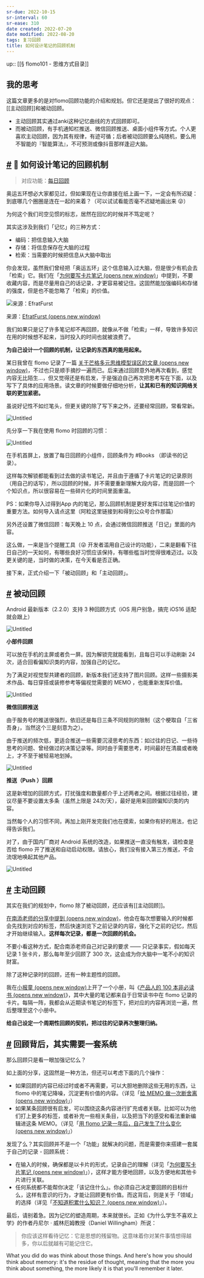 ```yaml
---
sr-due: 2022-10-15
sr-interval: 60
sr-ease: 310
date created: 2022-07-20
date modified: 2022-08-20
tags: 复习回顾
title: 如何设计笔记的回顾机制
---
```


up:: [[§ flomo101 - 思维方式目录]]

## 我的思考

这篇文章更多的是对flomo回顾功能的介绍和规划。但它还是提出了很好的观点：[[主动回顾]]和被动回顾。  

- 主动回顾其实通过anki这种记忆曲线的方式回顾即可。
- 而被动回顾，有手机通知栏推送、微信回顾推送、桌面小组件等方式。个人更喜欢主动回顾，因为其有规律，有迹可循；后者被动回顾要么纯随机，要么用不智能的『智能算法』，不可预测或像抖音那样逢迎大脑。

## [#](https://help.flomoapp.com/thinking/start.html#%F0%9F%92%AB-%E5%A6%82%E4%BD%95%E8%AE%BE%E8%AE%A1%E7%AC%94%E8%AE%B0%E7%9A%84%E5%9B%9E%E9%A1%BE%E6%9C%BA%E5%88%B6) 💫 如何设计笔记的回顾机制

> 对应功能：[每日回顾](https://help.flomoapp.com/advance/lucky.html)

奥运五环想必大家都见过，但如果现在让你直接在纸上画一下，一定会有所迟疑：到底哪几个圈圈是连在一起的来着？（可以试试看能否毫不迟疑地画出来 😜）

为何这个我们司空见惯的标志，居然在回忆的时候并不笃定呢？

其实这涉及到我们「记忆」的三种方式：

- 编码：把信息输入大脑
- 存储：将信息保存在大脑的过程
- 检索：当需要的时候把信息从大脑中取出

你会发现，虽然我们曾经把「奥运五环」这个信息输入过大脑，但是很少有机会去「检索」它。我们在「[为何要写卡片笔记 (opens new window)](https://mp.weixin.qq.com/s/jDmu56HkrwUGM6GFhPKstw)」中提到，不要收藏内容，而是尽量用自己的话记录，才更容易被记住。这固然能加强编码和存储的强度，但是也不能忽略了「检索」的价值。

![来源：EfratFurst](https://img2.oldwinter.top/如何设计笔记的回顾机制_image_1.jpg)

来源：[EfratFurst (opens new window)](https://sites.google.com/view/efratfurst/understanding-understanding)

我们如果只是记了许多笔记却不再回顾，就像从不做「检索」一样，导致许多知识在用的时候想不起来，当时投入的时间也就被浪费了。

**为自己设计一个回顾的机制，让记录的东西真的能用起来。**

某日我曾在 flomo 记录了一篇 [关于芒格多元思维模型误区的文章 (opens new window)](https://mp.weixin.qq.com/s/2W1vHDKBLSG1d63uH55d9A)，不过也只是顺手摘抄一遍而已。后来通过回顾意外地再次看到，感觉内容无比陌生…，但又觉得还是有启发，于是强迫自己再次把思考写在下面，以及写下了具体的应用场景。读文章的时候要做仔细地分析，**让其和已有的知识网络关联的更加紧密。**

虽说好记性不如烂笔头，但更关键的除了写下来之外，还要经常回顾，常看常新。

![Untitled](https://img2.oldwinter.top/如何设计笔记的回顾机制_image_2.png)

先分享一下我在使用 flomo 时回顾的习惯：

![Untitled](https://img2.oldwinter.top/如何设计笔记的回顾机制_image_3.jpg)

在手机首屏上，放置了每日回顾的小组件，回顾条件为 \#Books （即读书的记录）。

这样每次解锁都能看到过去做的读书笔记，并且由于遵循了卡片笔记的记录原则（用自己的话写），所以回顾的时候，并不需要重新理解大段内容，而是回顾一个个知识点，所以很容易在一些碎片化的时间里面重温。

PS：如果你导入过得到App 内的笔记，那么回顾机制是更好发挥过往笔记价值的重要方法。如何导入请点这里（阿粒这里链接到和得到公众号合作那篇）

另外还设置了微信回顾：每天晚上 10 点，会通过微信回顾推送「日记」里面的内容。

这么做，一来是当个提醒工具（😜 开发者滥用自己设计的功能），二来是翻看下往日自己的一天如何，有哪些良好习惯应该保持，有哪些槛当时觉得很难迈过。以及更关键的是，当时做的决策，在今天看是否正确。

接下来，正式介绍一下「被动回顾」和「主动回顾」。

## [#](https://help.flomoapp.com/thinking/start.html#%E8%A2%AB%E5%8A%A8%E5%9B%9E%E9%A1%BE) 被动回顾

Android 最新版本（2.2.0）支持 3 种回顾方式（iOS 用户别急，搞完 iOS16 适配就会跟上）

![Untitled](https://img2.oldwinter.top/如何设计笔记的回顾机制_image_3.jpg)

**小部件回顾**

可以放在手机的主屏或者负一屏。因为解锁完就能看到，且每日可以手动刷新 24 次，适合回看偏知识类的内容，加强自己的记忆。

为了满足对视觉型共建者的回顾，新版本我们还支持了图片回顾。这样一些摄影美术作品、每日穿搭或装修参考等偏视觉需要的 MEMO ，也能重新发挥价值。

![Untitled](https://img2.oldwinter.top/如何设计笔记的回顾机制_image_3.jpg)

**微信回顾推送**

由于服务号的推送很强烈，依旧还是每日三条不同规则的限制（这个梗取自「三省吾身」，当然这个三是刻意为之）。

由于推送的频次低，更适合推送一些需要沉浸思考的东西：如过往的日记、一些待思考的问题、曾经做过的决策记录等。同时由于需要思考，时间最好在清晨或者晚上，才不至于被轻易地划掉。

![Untitled](https://img2.oldwinter.top/如何设计笔记的回顾机制_image_3.jpg)

**推送（Push ）回顾**

这是新增加的回顾方式，打扰强度和数量都介于上述两者之间。根据过往经验，建议尽量不要设置太多条（虽然上限是 24次/天），最好是用来回顾偏知识类的内容。

当然每个人的习惯不同，再加上刚开发完我们也在摸索，如果你有好的用法，也记得告诉我们。

对了，由于国内厂商对 Android 系统的改造，如果推送一直没有触发，请检查是否给 flomo 开了推送和自动启动权限。请放心，我们没有接入第三方推送，不会流氓地唤起其他产品。

![Untitled](https://img2.oldwinter.top/如何设计笔记的回顾机制_image_3.jpg)

## [#](https://help.flomoapp.com/thinking/start.html#%E4%B8%BB%E5%8A%A8%E5%9B%9E%E9%A1%BE) 主动回顾

其实在我们的规划中，flomo 除了被动回顾，还应该有[[主动回顾]]。

[在南添老师的分享中提到 (opens new window)](https://mp.weixin.qq.com/s/m4lE22Czam-1Xxgn3w6bsA)，他会在每次想要输入的时候都会先找到对应的标签，然后快速浏览下之前记录的内容，强化下之前的记忆，然后才开始继续输入。**这样每次记录，都是一次回顾的机会。**

不要小看这种方式，配合南添老师自己对记录的要求 —— 只记录事实，假如每天记录 1 张卡片，那么每年至少回顾了 300 次，这会成为你大脑中一笔不小的知识财富。

除了这种记录时的回顾，还有一种主题性的回顾。

我在[小报童 (opens new window)](https://xiaobot.net/)上开了一个小册，叫《[产品人的 100 本非必读书 (opens new window)](https://xiaobot.net/p/pm-play-book)》，其中大量的笔记都来自于日常读书中在 flomo 记录的卡片。每隔一阵，我都会从近期读书笔记的标签下，把对应的内容再浏览一遍，然后整理至这个小册中。

**给自己设定一个周期性回顾的契机，把过往的记录再次整理归纳。**

## [#](https://help.flomoapp.com/thinking/start.html#%E5%9B%9E%E9%A1%BE%E8%83%8C%E5%90%8E-%E5%85%B6%E5%AE%9E%E9%9C%80%E8%A6%81%E4%B8%80%E5%A5%97%E7%B3%BB%E7%BB%9F) 回顾背后，其实需要一套系统

那么回顾只是看一眼加强记忆么？

如上面的分享，这固然是一种方法，但还可以考虑下面的几个操作：

- 如果回顾的内容已经过时或者不再需要，可以大胆地删除这些无用的东西，让 flomo 中的笔记降噪，沉淀更有价值的内容。（详见「[给 MEMO 做一次断舍离 (opens new window)](https://mp.weixin.qq.com/s/p14O72isSuoZ5P43DCCr6Q)」）
- 如果某条回顾很有启发，可以围绕这条内容进行扩充或者关联。比如可以为他们打上更多的标签，或者补充一些相关条目，以及把当下的感受和看法重新编辑进这条 MEMO。（详见「[用 flomo 记录一年后，自己发生了什么变化 (opens new window)](https://mp.weixin.qq.com/s/9A_XLmUTRAYRKtfnow3_Rw)」）

发现了么？其实回顾并不是一个「功能」就解决的问题，而是需要你来搭建一套属于自己的记录 - 回顾系统：

- 在输入的时候，确保都是以卡片的形式，记录自己的理解（详见「[为何要写卡片笔记 (opens new window)](https://mp.weixin.qq.com/s/jDmu56HkrwUGM6GFhPKstw)」），这样才能方便地回顾，以及方便地和其他卡片进行关联。
- 任何系统都不能帮你决定「该记住什么」。你必须自己决定要回顾的目标什么，这样有意识的行为，才能让回顾更有价值。而这背后，则是关于「领域」的选择（详见「[不知道积累什么知识？ (opens new window)](https://mp.weixin.qq.com/s/SfjJtbcojOmWpQIYTMrQyQ)」）。

最后，请别着急。因为记忆的塑造周期，本来就很长。正如《为什么学生不喜欢上学》的作者丹尼尔 · 威林厄姆教授（Daniel Willingham）所说：

> 你应该这样看待记忆：它是思想的残留物。这意味着你对某件事情想得越多，你以后就越有可能记住它。

What you did do was think about those things. And here's how you should think about memory: it's the residue of thought, meaning that the more you think about something, the more likely it is that you'll remember it later.
